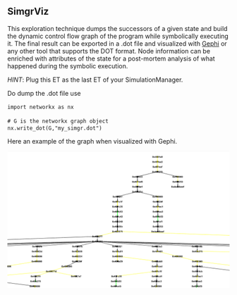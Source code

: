 
## SimgrViz

This exploration technique dumps the successors of a given state and build the dynamic control flow graph of the program while 
symbolically executing it. 
The final result can be exported in a .dot file and visualized with [Gephi](https://gephi.org/) or any other tool that supports the DOT format.
Node information can be enriched with attributes of the state for a post-mortem analysis of what happened during the symbolic execution.

*HINT*: Plug this ET as the last ET of your SimulationManager.

Do dump the .dot file use

```
import networkx as nx

# G is the networkx graph object 
nx.write_dot(G,"my_simgr.dot")
```

Here an example of the graph when visualized with Gephi.

![Example of visualization in Gephi](./screenshot_1.PNG)
